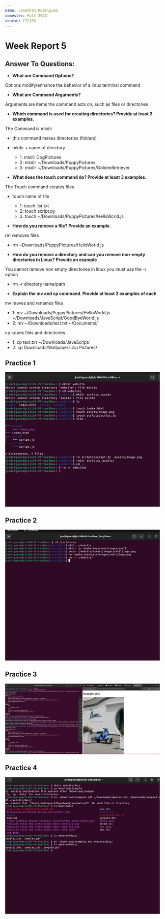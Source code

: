 ```yaml
---
name: Jonathan Rodriguez
semester: Fall 2023
course: CIS106
---
```

# Week Report 5

## Answer To Questions:

* **What are Command Options?**

Options modify/enhance the behavior of a linux terminal command

* **What are Command Arguments?**

Arguments are items the command acts on, such as files or directories

* **Which command is used for creating directories? Provide at least 3 examples.**
  
The Command is mkdir
* this command makes directories (folders)
* mkdir + name of directory
  * 1: mkdir DogPictures
  * 2: mkdir ~/Downloads/PuppyPictures
  * 3: mkdir ~/Downloads/PuppyPictures/GoldenRetriever

* **What does the touch command do? Provide at least 3 examples.**

The Touch command creates files
* touch name of file
  * 1: touch list.txt
  * 2: touch script.py
  * 3: touch ~/Downloads/PuppyPictures/HelloWorld.js


* **How do you remove a file? Provide an example.**

rm removes files
* rm ~Downloads/PuppyPictures/HelloWorld.js

* **How do you remove a directory and can you remove non-empty directories in Linux? Provide an example**

You cannot remove non empty directories in linux you must use the -r option 
* rm -r directory name/path


* **Explain the mv and cp command. Provide at least 2 examples of each**

mv moves and renames files
* 1: mv ~/Downloads/PuppyPictures/HelloWorld.js ~/Downloads/JavaScript/GoodByeWorld.js
* 2: mv ~/Downloads/text.txt ~/Documents/

cp copes files and directories
* 1: cp text.txt ~/Downloads/JavaScript/
* 2: cp Downloads/Wallpapers.zip Pictures/
  
## Practice 1

![](WeekReport5Solution1.png)

## Practice 2

![](WeekReport5Solution2.png)

## Practice 3

![](WeekReport5Solution3.png)

## Practice 4

![](WeekReport5Solution4.png)